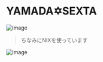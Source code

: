 # YAMADA✡SEXTA
![image](https://github.com/nannoda/nannoda/assets/114621472/164015ba-0c50-40e0-a6b4-ff89a9b17a89)

> ちなみにNIXを使っています

![image](https://count.getloli.com/get/@nannoda?theme=moebooru)

